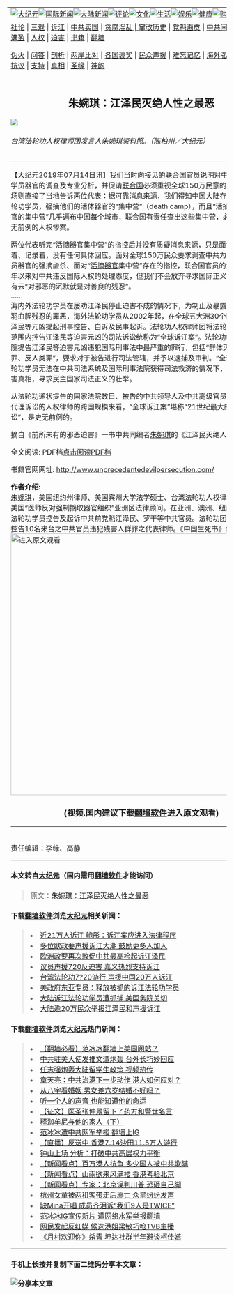 <a name="1" id="1" target="_blank"></a><span id="1"></span>
<table border="0"><tr><td colspan="2" VALIGN=TOP><a href="https://github.com/asdfghy6/djy/blob/master/gb/nsc413.md#1"><img src="https://raw.githubusercontent.com/asdfghy6/1/master/t/djy/1.jpg" title="大纪元"></a><a href="https://github.com/asdfghy6/djy/blob/master/gb/n24hr.md#1"><img src="https://raw.githubusercontent.com/asdfghy6/1/master/t/djy/3.jpg" title="国际新闻"></a><a href="https://github.com/asdfghy6/djy/blob/master/gb/nsc413.md#1"><img src="https://raw.githubusercontent.com/asdfghy6/1/master/t/djy/4.jpg" title="大陆新闻"></a><a href="https://github.com/asdfghy6/djy/blob/master/gb/news392.md#1"><img src="https://raw.githubusercontent.com/asdfghy6/1/master/t/djy/5.jpg" title="评论"></a><a href="https://github.com/asdfghy6/djy/blob/master/gb/news2007.md#1"><img src="https://raw.githubusercontent.com/asdfghy6/1/master/t/djy/6.jpg" title="文化"></a><a href="https://github.com/asdfghy6/djy/blob/master/gb/news2008.md#1"><img src="https://raw.githubusercontent.com/asdfghy6/1/master/t/djy/7.jpg" title="生活"></a><a href="https://github.com/asdfghy6/djy/blob/master/gb/ncyule.md#1"><img src="https://raw.githubusercontent.com/asdfghy6/1/master/t/djy/8.jpg" title="娱乐"></a><a href="https://github.com/asdfghy6/djy/blob/master/gb/nsc1002.md#1"><img src="https://raw.githubusercontent.com/asdfghy6/1/master/t/djy/9.jpg" title="健康"><a href="https://www.youlucky.com"><img src="https://raw.githubusercontent.com/asdfghy6/1/master/t/djy/10.jpg" title="购物"></a><a href="https://www.supportepoch.org/donation?utm_medium=epochtimes&utm_source=referral&utm_campaign=donate_button_djyhomepage"><img src="https://raw.githubusercontent.com/asdfghy6/1/master/t/djy/12.jpg" title="捐款"></a></td></tr>
<tr><td colspan="2" VALIGN=TOP><a target="_blank" href="https://git.io/fjCRf">社论</a> | <a target="_blank" href="https://github.com/asdfghy6/djy/blob/master/gb/nf5657.md#1">三退</a> | <a target="_blank" href="https://github.com/asdfghy6/djy/blob/master/gb/nf6123.md#1">诉江</a> | <a target="_blank" href="https://github.com/asdfghy6/djy/blob/master/gb/nf1176117.md#1">中共卖国</a> | <a target="_blank" href="https://github.com/asdfghy6/djy/blob/master/gb/nf5773.md#1">贪腐淫乱 | <a target="_blank" href="https://github.com/asdfghy6/djy/blob/master/gb/nf1176115.md#1">窜改历史</a> | <a target="_blank" href="https://github.com/asdfghy6/djy/blob/master/gb/nf1176107.md#1">党魁画皮</a> | <a target="_blank" href="https://github.com/asdfghy6/djy/blob/master/gb/nf1320400.md#1">中共间谍</a> | <a target="_blank" href="https://github.com/asdfghy6/djy/blob/master/gb/nf1176114.md#1">破坏传统</a> | <a target="_blank" href="https://github.com/asdfghy6/djy/blob/master/gb/nf5287.md#1">恶贯满盈</a> | <a target="_blank" href="https://github.com/asdfghy6/djy/blob/master/gb/ncid278.md#1">人权</a> | <a target="_blank" href="https://github.com/asdfghy6/djy/blob/master/gb/nf1176111.md#1">迫害</a> | <a target="_blank" href="https://github.com/asdfghy6/djy/blob/master/gb/nf1235328.md#1">书籍</a> | <a target="_blank" href="https://github.com/asdfghy6/fq/blob/master/README.md?zsrh#1">翻墙</a></p><p><a target="_blank" href="https://github.com/asdfghy6/djy/blob/master/gb/nf5562.md#1">伪火</a> | <a target="_blank" href="https://github.com/asdfghy6/djy/blob/master/gb/nf4378.md#1">问答</a> | <a target="_blank" href="https://github.com/asdfghy6/djy/blob/master/gb/nf5792.md#1">剖析</a> | <a target="_blank" href="https://github.com/asdfghy6/djy/blob/master/gb/nf5735.md#1">两岸比对</a> | <a target="_blank" href="https://github.com/asdfghy6/djy/blob/master/gb/nf6119.md#1">各国褒奖</a> | <a target="_blank" href="https://github.com/asdfghy6/djy/blob/master/gb/nf6120.md#1">民众声援</a> | <a target="_blank" href="https://github.com/asdfghy6/djy/blob/master/gb/nf1188594.md#1">难忘记忆</a> | <a target="_blank" href="https://github.com/asdfghy6/djy/blob/master/gb/nf3180.md#1">海外弘传</a> | <a target="_blank" href="https://github.com/asdfghy6/djy/blob/master/gb/nf5410.md#1">万人上访</a> | <a target="_blank" href="https://github.com/asdfghy6/ntdtv/blob/master/gb/prog1530_1.md#1">和平抗议</a> | <a target="_blank" href="https://github.com/asdfghy6/djy/blob/master/gb/nf4386.md#1">支持</a> | <a target="_blank" href="https://github.com/asdfghy6/djy/blob/master/gb/nf4389.md#1">真相</a> | <a target="_blank" href="https://github.com/asdfghy6/djy/blob/master/gb/nf5790.md#1">圣缘</a> | <a target="_blank" href="https://github.com/asdfghy6/djy/blob/master/gb/nf4786.md#1">神韵</a></td></tr>
<tr><td VALIGN=TOP width="626"><h2 align=center>朱婉琪：江泽民灭绝人性之最恶</h2>
<img src="http://i.epochtimes.com/assets/uploads/2017/12/PO_X5320-600x400.jpg" />
<h6>台湾法轮功人权律师团发言人朱婉琪资料照。（陈柏州／大纪元）
</h6>
<hr>
<p>【大纪元2019年07月14日讯】我们当时向接见的<a href="https://github.com/asdfghy6/djy/blob/master/gb/tag/%E8%81%94%E5%90%88%E5%9B%BD.md">联合国</a>官员说明对中共活摘<a href="https://github.com/asdfghy6/djy/blob/master/gb/tag/%E6%B3%95%E8%BD%AE%E5%8A%9F.md">法轮功</a>学员器官的调查及专业分析，并促请<a href="https://github.com/asdfghy6/djy/blob/master/gb/tag/%E8%81%94%E5%90%88%E5%9B%BD.md">联合国</a>必须重视全球150万民意的呼吁。我在当场则直接了当地告诉两位代表：据可靠消息来源，我们得知中国大陆存在秘密关押法轮功学员，强摘他们的活体器官的“集中营”（death camp），而且“活摘法轮功学员器官的集中营”几乎遍布中国每个城市，联合国有责任查出这些集中营，必须制止这个史无前例的人权惨案。</p>
<p>两位代表听完“<a href="https://github.com/asdfghy6/djy/blob/master/gb/tag/%E6%B4%BB%E6%91%98%E5%99%A8%E5%AE%98.md">活摘器官</a>集中营”的指控后并没有质疑消息来源，只是面色凝重的听着、记录着，没有任何具体回应。面对全球150万民众要求调查中共为盗卖<a href="https://github.com/asdfghy6/djy/blob/master/gb/tag/%E6%B3%95%E8%BD%AE%E5%8A%9F.md">法轮功</a>学员器官的强摘虐杀、面对“<a href="https://github.com/asdfghy6/djy/blob/master/gb/tag/%E6%B4%BB%E6%91%98%E5%99%A8%E5%AE%98.md">活摘器官</a>集中营”存在的指控，联合国官员的沉默反映了多年以来对中共违反国际人权的处理态度，但我们不会放弃寻求国际正义的努力。西谚有云“对邪恶的沉默就是对善良的残忍”。<br />
&#8230;&#8230;<br />
海内外法轮功学员在屡劝江泽民停止迫害不成的情况下，为制止及暴露江泽民及其党羽血腥残忍的罪恶，海外法轮功学员从2002年起，在全球五大洲30个国家法院对江泽民等元凶提起刑事控告、自诉及民事起诉。法轮功人权律师团将法轮功学员在全球范围内控告江泽民等迫害元凶的司法诉讼统称为“全球诉江案”。法轮功学员向外国法院提告江泽民等迫害元凶违犯国际刑事法中最严重的罪行，包括“群体灭绝罪、酷刑罪、反人类罪”，要求对于被告进行司法管辖，并予以逮捕及审判。“全球诉江案”是法轮功学员无法在中共司法系统及国际刑事法院获得司法救济的情况下，为揭露中共迫害真相，寻求民主国家司法正义的壮举。</p>
<p>从法轮功递状提告的国家法院数目、被告的中共领导人及中共高级官员的位阶，以及代理诉讼的人权律师的跨国规模来看，“全球诉江案”堪称“21世纪最大的国际人权诉讼”，是史无前例的。</p>
<p>摘自《前所未有的邪恶迫害》一书中共同编者<a href="https://github.com/asdfghy6/djy/blob/master/gb/tag/%E6%9C%B1%E5%A9%89%E7%90%AA.md">朱婉琪</a>的《江泽民灭绝人性之最恶》</p>
<p>全文阅读: PDF档<a href="http://i.epochtimes.com/assets/uploads/2019/07/fd252da1cb29c0f4fbdf0cc9c7f764b3.pdf">点击阅读PDF档</a></p>
<p>书籍官网网址: <a href="http://www.unprecedentedevilpersecution.com/">http://www.unprecedentedevilpersecution.com/</a></p>
<p><strong>作者介绍: </strong><br />
<a href="https://github.com/asdfghy6/djy/blob/master/gb/tag/%E6%9C%B1%E5%A9%89%E7%90%AA.md">朱婉琪</a>，美国纽约州律师、美国宾州大学法学硕士、台湾法轮功人权律师团发言人、美国“医师反对强制摘取器官组织”亚洲区法律顾问。在亚洲、澳洲、纽西兰等地协助法轮功学员控告及起诉中共前党魁江泽民、罗干等中共官员。法轮功团体向台湾刑事控告10名来台之中共官员违犯残害人群罪之代表律师。《中国生死书》作者之一。<br />
<a src=""></a><a href="https://git.io/JeZU5"><img width="600" src="https://raw.githubusercontent.com/asdfghy6/djy/master/gb/300/djtsp.jpg" title="进入原文观看"  alt="进入原文观看"></a><h3 align=center>(视频.国内建议下载<a href="https://git.io/JesJV">翻墙软件</a>进入原文观看)</h3><hr><a src="https://www.youtube.com/embed/pQ6_0ljRaFU" width="640" b="360" frameborder="0" allowfullscreen="allowfullscreen"></a><br />
责任编辑：李缘、高静</p>
<hr>

#### 本文转自<a href="http://www.epochtimes.com">大纪元</a>（国内需用<a href="https://git.io/JesJV">翻墙软件</a>才能访问）
> 原文：<a href="http://www.epochtimes.com/gb/19/7/13/n11383253.htm">朱婉琪：江泽民灭绝人性之最恶</a>
#### 下载<a href="https://git.io/JesJV">翻墙软件</a>浏览<a href="http://www.epochtimes.com">大纪元</a>相关新闻：
> <li><a href="http://www.epochtimes.com/gb/16/10/28/n8439579.htm">近21万人诉江 鲍彤：诉江案应进入法律程序</a></li>
> <li><a href="http://www.epochtimes.com/gb/16/9/23/n8331396.htm">多位欧政要声援诉江大潮 鼓励更多人加入</a></li>
> <li><a href="http://www.epochtimes.com/gb/16/7/21/n8124485.htm">欧洲政要再次敦促中共最高检起诉江泽民</a></li>
> <li><a href="http://www.epochtimes.com/gb/16/7/21/n8124258.htm">议员声援720反迫害  嘉义热烈支持诉江</a></li>
> <li><a href="http://www.epochtimes.com/gb/16/7/16/n8107181.htm">台湾法轮功7?20游行 声援中国20万人诉江</a></li>
> <li><a href="http://www.epochtimes.com/gb/16/6/2/n7957751.htm">美政府东亚专员：释放被抓的诉江法轮功学员</a></li>
> <li><a href="http://www.epochtimes.com/gb/16/6/1/n7954159.htm">大陆诉江法轮功学员遭抓捕 美国务院关切</a></li>
> <li><a href="https://github.com/asdfghy6/djy/blob/master/gb/16/6/10/n7984570.md">大陆逾20万民众举报江泽民和声援诉江</a></li>

#### 下载<a href="https://git.io/JesJV">翻墙软件</a>浏览<a href="http://www.epochtimes.com">大纪元</a>热门新闻：
> <li><a href="http://www.epochtimes.com/gb/19/7/15/n11384837.htm">【翻墙必看】范冰冰翻墙上美国网站？</a></li>
> <li><a href="http://www.epochtimes.com/gb/19/7/15/n11385319.htm">中共驻美大使发推文遭炮轰 台外长巧妙回应</a></li>
> <li><a href="http://www.epochtimes.com/gb/19/7/15/n11386065.htm">任志强炮轰大陆留学生政策 视频热传</a></li>
> <li><a href="http://www.epochtimes.com/gb/19/7/15/n11385283.htm">章天亮：中共治港下一步动作 港人如何应对？</a></li>
> <li><a href="http://www.epochtimes.com/gb/19/7/9/n11373378.htm">从八字看婚姻 男女差六岁结婚不好吗？</a></li>
> <li><a href="http://www.epochtimes.com/gb/19/6/29/n11353774.htm">听一个人的声音 也能知道他的命运</a></li>
> <li><a href="http://www.epochtimes.com/gb/19/3/22/n11132616.htm">【征文】医圣张仲景留下了药方和警世名言</a></li>
> <li><a href="http://www.epochtimes.com/gb/19/7/2/n11359799.htm">释迦牟尼与他的家人（下）</a></li>
> <li><a href="http://www.epochtimes.com/gb/19/7/14/n11384637.htm">范冰冰遭中共网军举报 翻墙上IG</a></li>
> <li><a href="http://www.epochtimes.com/gb/19/7/11/n11378875.htm">【直播】反送中 香港7.14沙田11.5万人游行</a></li>
> <li><a href="http://www.epochtimes.com/gb/19/7/14/n11383523.htm">钟山上场 分析：打破中共高层权力平衡</a></li>
> <li><a href="http://www.epochtimes.com/gb/19/7/8/n11372403.htm">【新闻看点】百万港人抗争 多少国人被中共欺瞒</a></li>
> <li><a href="http://www.epochtimes.com/gb/19/7/5/n11367010.htm">【新闻看点】山雨欲来风满楼 香港考验北京</a></li>
> <li><a href="http://www.epochtimes.com/gb/19/7/11/n11378923.htm">【新闻看点】专家：北京误判川普 恐砸自己脚</a></li>
> <li><a href="http://www.epochtimes.com/gb/19/7/14/n11384401.htm">杭州女童被两租客带走后溺亡 众星纷纷发声</a></li>
> <li><a href="http://www.epochtimes.com/gb/19/7/13/n11382809.htm">缺Mina开唱 成员齐泪诉“我们9人是TWICE”</a></li>
> <li><a href="http://www.epochtimes.com/gb/19/7/14/n11384774.htm">范冰冰IG宣传新片 遭网络水军举报翻墙</a></li>
> <li><a href="http://www.epochtimes.com/gb/19/7/14/n11384638.htm">网民发起反红媒 候选港姐梁敏巧呛TVB主播</a></li>
> <li><a href="http://www.epochtimes.com/gb/19/7/14/n11383394.htm">《月村欢迎你》杀青 坤达社群半年避谈柯佳嬿</a></li>
<hr>

#### 手机上长按并复制下面二维码分享本文章：<br><br><img src="http://www.hehaibao.com/qr/index.php?m=1&e=L&p=10&t=&d=https://github.com/asdfghy6/djy/blob/master/gb/19/7/13/n11383253.md%231" title="分享本文章"></td><td VALIGN=TOP><a href="https://github.com/asdfghy6/djy/blob/master/gb/16/1/21/n4622075.md?dfh#1" target="_blank"><img src="https://raw.githubusercontent.com/asdfghy6/djy/master/gb/300/wei-f1.jpg" title="中共的伪火骗局"  alt="中共的伪火骗局"></a><br><a href="https://github.com/asdfghy6/yh/blob/master/README.md?dfh#1" target="_blank"><img src="https://raw.githubusercontent.com/asdfghy6/djy/master/gb/300/yong-h.jpg" title="永恒的见证"  alt="永恒的见证"></a><br><a href="https://github.com/asdfghy6/djy/blob/master/gb/13/9/29/n3974789.md?dfh#1" target="_blank"><img src="https://raw.githubusercontent.com/asdfghy6/djy/master/gb/300/shang-lnz.jpg" title="善良女子被中共投男牢"  alt="善良女子被中共投男牢"></a><br><a href="https://github.com/asdfghy6/djy/blob/master/gb/16/3/16/n4663449.md?dfh#1" target="_blank"><img src="https://raw.githubusercontent.com/asdfghy6/djy/master/gb/300/huo-z3.jpg" title="警卫目击活摘器官"  alt="警卫目击活摘器官"></a><br><a href="https://github.com/asdfghy6/djy/blob/master/gb/16/8/7/n8177641.md?dfh#1" target="_blank"><img src="https://raw.githubusercontent.com/asdfghy6/djy/master/gb/300/huo-z4.jpg" title="证人描述活摘恐怖"  alt="证人描述活摘恐怖"></a><br><a href="https://github.com/asdfghy6/djy/blob/master/gb/10/4/19/n2881569.md?dfh#1" target="_blank"><img src="https://raw.githubusercontent.com/asdfghy6/djy/master/gb/300/huo-z1.jpg" title="揭开活摘器官黑幕"  alt="揭开活摘器官黑幕"></a><br><a href="https://github.com/asdfghy6/djy/blob/master/gb/10/11/7/n3077476.md?dfh#1" target="_blank"><img src="https://raw.githubusercontent.com/asdfghy6/djy/master/gb/300/ma-ks.jpg" title="马克思的成魔之路"  alt="马克思的成魔之路"></a><br><a href="https://github.com/asdfghy6/djy/blob/master/gb/14/6/9/n4173977.md?dfh#1" target="_blank"><img src="https://raw.githubusercontent.com/asdfghy6/djy/master/gb/300/chang-zs.jpg" title="藏字石 蕴天机"  alt="藏字石 蕴天机"></a><br><a href="https://github.com/asdfghy6/djy/blob/master/gb/18/5/10/n10381511.md?dfh#1" target="_blank"><img src="https://raw.githubusercontent.com/asdfghy6/djy/master/gb/300/st1.jpg" title="关注3亿人三退"  alt="关注3亿人三退"></a><br><a href="https://github.com/asdfghy6/djy/blob/master/gb/18/3/21/n10237682.md?dfh#1" target="_blank"><img src="https://raw.githubusercontent.com/asdfghy6/djy/master/gb/300/jie-t.jpg" title="解体中共复兴中华"  alt="解体中共复兴中华"></a><br><a href="https://github.com/asdfghy6/djy/blob/master/gb/9/2/9/n2422991.md?dfh#1" target="_blank"><img src="https://raw.githubusercontent.com/asdfghy6/djy/master/gb/300/gao-zs.jpg" title="中共迫害良心律师"  alt="中共迫害良心律师"></a><br><a href="https://github.com/asdfghy6/djy/blob/master/gb/18/12/9/n10900044.md?dfh#1" target="_blank"><img src="https://raw.githubusercontent.com/asdfghy6/djy/master/gb/300/sj1.jpg" title="303万人举报江泽民"  alt="303万人举报江泽民"></a><br><a href="https://github.com/asdfghy6/djy/blob/master/gb/18/8/28/n10672014.md?dfh#1" target="_blank"><img src="https://raw.githubusercontent.com/asdfghy6/djy/master/gb/300/sj2.jpg" title="这些官员为何起诉江泽民"  alt="这些官员为何起诉江泽民"></a><br><a href="https://github.com/asdfghy6/djy/blob/master/gb/8/12/18/n2367165.md?dfh#1" target="_blank"><img src="https://raw.githubusercontent.com/asdfghy6/djy/master/gb/300/liangan.jpg" title="海峡两岸的强烈对比"  alt="海峡两岸的强烈对比"></a><br><a href="https://github.com/asdfghy6/djy/blob/master/gb/15/5/5/n4427238.md?dfh#1" target="_blank"><img src="https://raw.githubusercontent.com/asdfghy6/djy/master/gb/300/jia-ndzl.jpg" title="加拿大总理的贺信"  alt="加拿大总理的贺信"></a><br><a href="https://github.com/asdfghy6/djy/blob/master/gb/11/6/17/n3289382.md?dfh#1" target="_blank"><img src="https://raw.githubusercontent.com/asdfghy6/djy/master/gb/300/xiao-wd.jpg" title="探寻真相兼听则明"  alt="探寻真相兼听则明"></a><br><a href="https://github.com/asdfghy6/djy/blob/master/gb/18/10/27/n10812623.md?dfh#1" target="_blank"><img src="https://raw.githubusercontent.com/asdfghy6/djy/master/gb/300/yindu.jpg" title="印度媒体报道东方"  alt="印度媒体报道东方"></a><br><a href="https://github.com/asdfghy6/djy/blob/master/gb/18/6/9/n10469652.md?dfh#1" target="_blank"><img src="https://raw.githubusercontent.com/asdfghy6/djy/master/gb/300/xie-j.jpg" title="不一样的海外校园"  alt="不一样的海外校园"></a><br><a href="https://github.com/asdfghy6/djy/blob/master/gb/7/4/5/n1669415.md?dfh#1" target="_blank"><img src="https://raw.githubusercontent.com/asdfghy6/djy/master/gb/300/li-up.jpg" title="从大师到徒弟的传奇"  alt="从大师到徒弟的传奇"></a><br><a href="https://github.com/asdfghy6/djy/blob/master/gb/17/5/26/n9191512.md?dfh#1" target="_blank"><img src="https://raw.githubusercontent.com/asdfghy6/djy/master/gb/300/zfl2.jpg" title="亿万人与东方一本奇书"  alt="亿万人与东方一本奇书"></a><br><a href="https://github.com/asdfghy6/djy/blob/master/gb/13/11/27/n4020290.md?dfh#1" target="_blank"><img src="https://raw.githubusercontent.com/asdfghy6/djy/master/gb/300/zhen-h.jpg" title="大陆见不到的震撼场面"  alt="大陆见不到的震撼场面"></a><br><a href="https://github.com/asdfghy6/djy/blob/master/gb/15/7/17/n4482910.md?dfh#1" target="_blank"><img src="https://raw.githubusercontent.com/asdfghy6/djy/master/gb/300/dalu-sk.jpg" title="人心向善 大陆当初盛况"  alt="人心向善 大陆当初盛况"></a><br><a href="https://github.com/asdfghy6/djy/blob/master/gb/9/10/15/n2689419.md?dfh#1" target="_blank"><img src="https://raw.githubusercontent.com/asdfghy6/djy/master/gb/300/zfl1.jpg" title="追寻真理 这书讲什么"  alt="追寻真理 这书讲什么"></a><br><a href="https://github.com/asdfghy6/fq/blob/master/README.md?dfh#1" target="_blank"><img src="https://raw.githubusercontent.com/asdfghy6/djy/master/gb/300/fq1.jpg" title="下载免费翻墙软件"  alt="下载免费翻墙软件"></a><br></td></tr></table>
